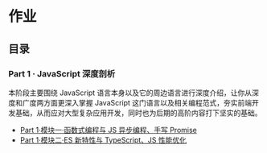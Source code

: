 # 作业

## 目录

### Part 1 · JavaScript 深度剖析

本阶段主要围绕 JavaScript 语言本身以及它的周边语言进行深度介绍，让你从深度和广度两方面更深入掌握 JavaScript 这门语言以及相关编程范式，夯实前端开发基础，从而应对大型复杂应用开发，同时也为后期的高阶内容打下坚实的基础。

- [Part 1·模块一·函数式编程与 JS 异步编程、手写 Promise](./fed-e-task-01-01)
- [Part 1·模块二·ES 新特性与 TypeScript、JS 性能优化](./fed-e-task-01-02)
